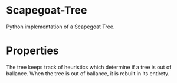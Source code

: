 # Scapegoat-Tree
Python implementation of a Scapegoat Tree.

# Properties
The tree keeps track of heuristics which determine if a tree is out of ballance.
When the tree is out of ballance, it is rebuilt in its entirety. 
